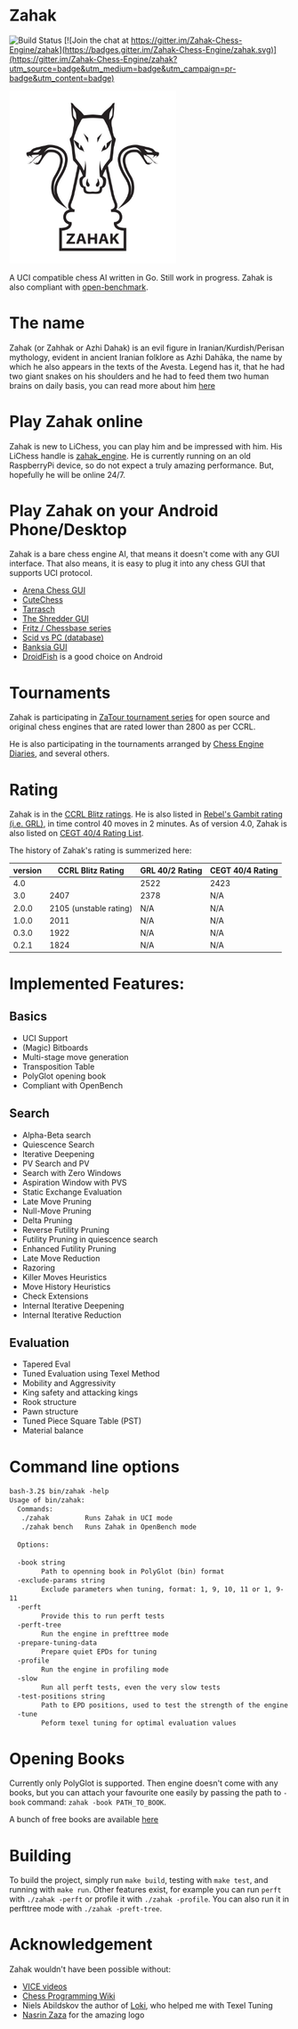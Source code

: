 # Zahak

![Build Status](https://github.com/amanjpro/zahak/workflows/Go/badge.svg) [![Join the chat at https://gitter.im/Zahak-Chess-Engine/zahak](https://badges.gitter.im/Zahak-Chess-Engine/zahak.svg)](https://gitter.im/Zahak-Chess-Engine/zahak?utm_source=badge&utm_medium=badge&utm_campaign=pr-badge&utm_content=badge)

<img src="zahak_logo.svg" width="300"/>


A UCI compatible chess AI written in Go. Still work in progress. Zahak is also
compliant with [open-benchmark](https://github.com/AndyGrant/OpenBench).

# The name

Zahak (or Zahhak or Azhi Dahak) is an evil figure in Iranian/Kurdish/Perisan
mythology, evident in ancient Iranian folklore as Azhi Dahāka, the name by
which he also appears in the texts of the Avesta.  Legend has it, that he had two
giant snakes on his shoulders and he had to feed them two human brains on
daily basis, you can read more about him
[here](https://en.wikipedia.org/wiki/Zahhak)

# Play Zahak online

Zahak is new to LiChess, you can play him and be impressed with him. His
LiChess handle is [zahak_engine](https://lichess.org/@/zahak_engine). He is
currently running on an old RaspberryPi device, so do not expect a truly
amazing performance. But, hopefully he will be online 24/7.

# Play Zahak on your Android Phone/Desktop

Zahak is a bare chess engine AI, that means it doesn't come with any GUI
interface.  That also means, it is easy to plug it into any chess GUI that
supports UCI protocol.

- [Arena Chess GUI](http://www.playwitharena.de/)
- [CuteChess](https://cutechess.com/)
- [Tarrasch](https://www.triplehappy.com/)
- [The Shredder GUI](https://www.shredderchess.com/)
- [Fritz / Chessbase series](https://en.chessbase.com/)
- [Scid vs PC (database)](http://scidvspc.sourceforge.net/)
- [Banksia GUI](https://banksiagui.com/)
- [DroidFish](https://play.google.com/store/apps/details?id=org.petero.droidfish) is a good choice on Android

# Tournaments

Zahak is participating in [ZaTour tournament series](https://zatour.amanj.me) for open source and original chess engines
that are rated lower than 2800 as per CCRL.

He is also participating in the tournaments arranged by [Chess Engine
Diaries](https://chessengines.blogspot.com/), and several others.

# Rating

Zahak is in the [CCRL Blitz ratings](https://ccrl.chessdom.com/ccrl/404/). He is also listed in [Rebel's Gambit rating (i.e. GRL)](http://rebel13.nl/grl-40-2.html), in time control 40 moves in 2 minutes. As of version 4.0, Zahak is also listed on [CEGT 40/4 Rating List](http://www.cegt.net/blitz.htm).

The history of Zahak's rating is summerized here:

| **version** |    **CCRL Blitz Rating**     |   **GRL 40/2 Rating**   |   **CEGT 40/4 Rating**    |
|-------------|------------------------------|-------------------------|---------------------------|
| 4.0         |                              | 2522                    | 2423                      |
| 3.0         | 2407                         | 2378                    | N/A                       |
| 2.0.0       | 2105 (unstable rating)       | N/A                     | N/A                       |
| 1.0.0       | 2011                         | N/A                     | N/A                       |
| 0.3.0       | 1922                         | N/A                     | N/A                       |
| 0.2.1       | 1824                         | N/A                     | N/A                       |



# Implemented Features:

## Basics

- UCI Support
- (Magic) Bitboards
- Multi-stage move generation
- Transposition Table
- PolyGlot opening book
- Compliant with OpenBench

## Search

- Alpha-Beta search
- Quiescence Search
- Iterative Deepening
- PV Search and PV
- Search with Zero Windows
- Aspiration Window with PVS
- Static Exchange Evaluation
- Late Move Pruning
- Null-Move Pruning
- Delta Pruning
- Reverse Futility Pruning
- Futility Pruning in quiescence search
- Enhanced Futility Pruning
- Late Move Reduction
- Razoring
- Killer Moves Heuristics
- Move History Heuristics
- Check Extensions
- Internal Iterative Deepening
- Internal Iterative Reduction

## Evaluation

- Tapered Eval
- Tuned Evaluation using Texel Method
- Mobility and Aggressivity
- King safety and attacking kings
- Rook structure
- Pawn structure
- Tuned Piece Square Table (PST)
- Material balance

# Command line options

```
bash-3.2$ bin/zahak -help
Usage of bin/zahak:
  Commands:
   ./zahak         Runs Zahak in UCI mode
   ./zahak bench   Runs Zahak in OpenBench mode
   
  Options:
  
  -book string
        Path to openning book in PolyGlot (bin) format
  -exclude-params string
        Exclude parameters when tuning, format: 1, 9, 10, 11 or 1, 9-11
  -perft
        Provide this to run perft tests
  -perft-tree
        Run the engine in prefttree mode
  -prepare-tuning-data
        Prepare quiet EPDs for tuning
  -profile
        Run the engine in profiling mode
  -slow
        Run all perft tests, even the very slow tests
  -test-positions string
        Path to EPD positions, used to test the strength of the engine
  -tune
        Peform texel tuning for optimal evaluation values
```

# Opening Books

Currently only PolyGlot is supported. Then engine doesn't come with any books,
but you can attach your favourite one easily by passing the path to `-book`
command: `zahak -book PATH_TO_BOOK`.

A bunch of free books are available [here](https://github.com/michaeldv/donna_opening_books)

# Building

To build the project, simply run `make build`, testing with `make test`, and running with `make run`.
Other features exist, for example you can run `perft` with `./zahak -perft` or profile it with `./zahak -profile`.
You can also run it in perfttree mode with `./zahak -preft-tree`.

# Acknowledgement

Zahak wouldn't have been possible without:
- [VICE videos](https://www.youtube.com/playlist?list=PLZ1QII7yudbc-Ky058TEaOstZHVbT-2hg)
- [Chess Programming Wiki](https://www.chessprogramming.org/)
- Niels Abildskov the author of [Loki](https://github.com/BimmerBass/Loki), who helped me with Texel Tuning
- [Nasrin Zaza](https://www.linkedin.com/in/nasrin-zaza/) for the amazing logo
